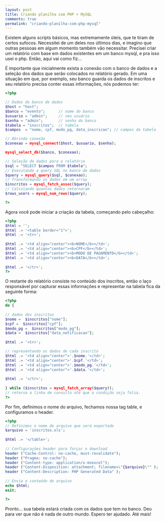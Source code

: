 ```yaml
---
layout: post
title: Criando planilha com PHP + MySQL
comments: true
permalink: "criando-planilha-com-php-mysql"
---
```


Existem alguns scripts básicos, mas extremamente úteis, que te tiram de certos sufocos. Necessitei de um deles nos últimos dias, e imagino que outras pessoas em algum momento também vão necessitar. Precisei criar um relatório com base em dados existentes em um banco mysql, e pra isso usei o php. Então, aqui vai como fiz...

É importante que inicialmente exista a conexão com o banco de dados e a seleção dos dados que serão colocados no relatório gerado. Em uma situação em que, por exemplo, seu banco guarda os dados de inscritos e seu relatório precisa conter essas informações, nós podemos ter:

```php
<?php    

// Dados do banco de dados
$host = "host";       
$banco = "evento";      // nome do banco     
$usuario = "admin";     // seu usuário      
$senha = "admin";       // senha do banco
$tabela = "inscritos";  // tabela 
$campos  = "nome, cpf, modo_pg, data_inscricao"; // campos da tabela              

// Abrindo conexão    
$conexao = mysql_connect($host, $usuario, $senha);  

mysql_select_db($banco, $conexao);     

// Seleção de dados para o relatório 
$sql = "SELECT $campos FROM $tabela";  
// Executando a query SQL no banco de dados            
$query = mysql_query($sql, $conexao);  
// Transformando os dados em um array
$inscritos = mysql_fetch_assoc($query);
// Calculando quantos dados retornaram   
$rows_users = mysql_num_rows($query);  

?>  
```
Agora você pode iniciar a criação da tabela, começando pelo cabeçalho:

```php
<?php  
$html = '';  
$html .= '<table border="1">';  
$html .= '<tr>';  
   
$html .= '<td align="center"><b>NOME</b></td>';  
$html .= '<td align="center"><b>CPF</b></td>';   
$html .= '<td align="center"><b>MODO DE PAGAMENTO</b></td>';  
$html .= '<td align="center"><b>DATA</b></td>';  
  
$html .= '</tr>';  
?>  
```

O restante do relatório consiste no conteúdo dos inscritos, então o laço responsável por capturar essas informações e representar na tabela fica da seguinte forma:

```php
<?php  
do {  
      
// dados dos inscritos  
$nome =  $inscritos["nome"];
$cpf =  $inscritos["cpf"]; 
$modo_pg =  $inscritos["modo_pg"];  
$data =  $inscritos["data_notificacao"];  
 
$html .= '<tr>';  

// representando os dados de cada inscrito
$html .= '<td align="center">'.$nome.'</td>';  
$html .= '<td align="center">'.$cpf.'</td>';   
$html .= '<td align="center">'.$modo_pg.'</td>'; 
$html .= '<td align="center">'.$data.'</td>';  
  
$html .= '</tr>';  
  
} while ($inscritos = mysql_fetch_array($query));
// retorna a linha de consulta até que a condição seja falsa. 
?>  
```

Por fim, definimos o nome do arquivo, fechamos nossa tag table, e configuramos o header.

```php
<?php  
// Definimos o nome do arquivo que será exportado  
$arquivo = 'inscritos.xls';  
   
$html .= '</table>';  
  
// Configurações header para forçar o download   
header ("Cache-Control: no-cache, must-revalidate");  
header ("Pragma: no-cache");  
header ("Content-type: application/x-msexcel");  
header ("Content-Disposition: attachment; filename=\"{$arquivo}\"" );
header ("Content-Description: PHP Generated Data" );  
  
// Envia o conteúdo do arquivo  
echo $html;  
exit;  

?>  
```

Pronto... sua tabela estará criada com os dados que tem no banco. Deu para ver que não é nada de outro mundo. Espero ter ajudado. Até mais!